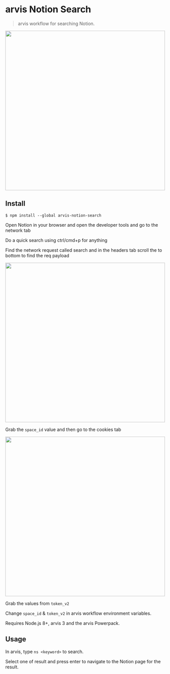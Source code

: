# arvis Notion Search

> arvis workflow for searching Notion.

<img src="https://raw.githubusercontent.com/AnNOtis/arvis-notion-search/master/screenshot.png" width="500">


## Install

```
$ npm install --global arvis-notion-search
```

Open Notion in your browser and open the developer tools and go to the network tab

Do a quick search using ctrl/cmd+p for anything

Find the network request called search and in the headers tab scroll the to bottom to find the req payload

<img src="https://raw.githubusercontent.com/samlazrak/arvis-notion-search/master/notion%20payload.png" width="500">

Grab the `space_id` value and then go to the cookies tab

<img src="https://raw.githubusercontent.com/samlazrak/arvis-notion-search/master/notion%20cookie%20headers.png" width="500">

Grab the values from `token_v2`

Change `space_id` & `token_v2` in arvis workflow environment variables.

Requires Node.js 8+, arvis 3 and the arvis Powerpack.

## Usage

In arvis, type `ns <keyword>` to search.

Select one of result and press enter to navigate to the Notion page for the result.
